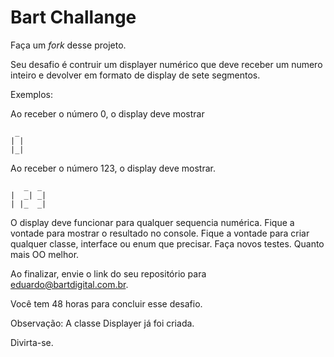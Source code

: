 # Bart Challange

Faça um _fork_ desse projeto.

Seu desafio é contruir um displayer numérico que deve receber um numero inteiro e devolver em formato de display de sete segmentos.

Exemplos:

Ao receber o número 0, o display deve mostrar 

```
 _
| |
|_|

```

Ao receber o número 123, o display deve mostrar.
   
```   
   _  _
|  _| _|
| |_  _|

```


O display deve funcionar para qualquer sequencia numérica.
Fique a vontade para mostrar o resultado no console.
Fique a vontade para criar qualquer classe, interface ou enum que precisar.
Faça novos testes.
Quanto mais OO melhor.

Ao finalizar, envie o link do seu repositório para eduardo@bartdigital.com.br.

Você tem 48 horas para concluir esse desafio.

Observação: A classe Displayer já foi criada.

Divirta-se.
 